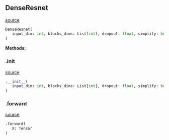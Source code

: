 #


## DenseResnet
[source](https://github.com/jrzaurin/pytorch-widedeep/blob/master/pytorch_widedeep/models/tabular/resnet/_layers.py/#L60)
```python 
DenseResnet(
   input_dim: int, blocks_dims: List[int], dropout: float, simplify: bool
)
```




**Methods:**


### .__init__
[source](https://github.com/jrzaurin/pytorch-widedeep/blob/master/pytorch_widedeep/models/tabular/resnet/_layers.py/#L61)
```python
.__init__(
   input_dim: int, blocks_dims: List[int], dropout: float, simplify: bool
)
```


### .forward
[source](https://github.com/jrzaurin/pytorch-widedeep/blob/master/pytorch_widedeep/models/tabular/resnet/_layers.py/#L91)
```python
.forward(
   X: Tensor
)
```

